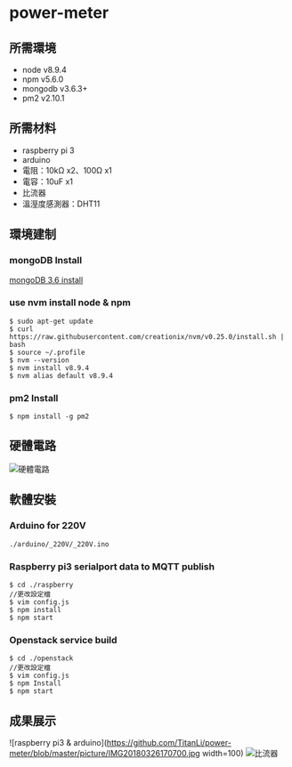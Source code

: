 # power-meter
## 所需環境
* node v8.9.4
* npm v5.6.0
* mongodb v3.6.3+
* pm2 v2.10.1

## 所需材料
* raspberry pi 3
* arduino
* 電阻：10kΩ x2、100Ω x1
* 電容：10uF x1
* 比流器
* 溫溼度感測器：DHT11

## 環境建制
### mongoDB Install
[mongoDB 3.6 install](https://github.com/TitanLi/power-meter/blob/master/mongodb.md)

### use nvm install node & npm
```
$ sudo apt-get update
$ curl https://raw.githubusercontent.com/creationix/nvm/v0.25.0/install.sh | bash
$ source ~/.profile
$ nvm --version
$ nvm install v8.9.4
$ nvm alias default v8.9.4
```

### pm2 Install
```
$ npm install -g pm2
```

## 硬體電路
![硬體電路](https://github.com/TitanLi/power-meter/blob/master/picture/power-meter.png)

## 軟體安裝
### Arduino for 220V
```
./arduino/_220V/_220V.ino
```

### Raspberry pi3 serialport data to MQTT publish
```
$ cd ./raspberry
//更改設定檔
$ vim config.js
$ npm install
$ npm start
```

### Openstack service build
```
$ cd ./openstack
//更改設定檔
$ vim config.js
$ npm Install
$ npm start
```

## 成果展示
![raspberry pi3 & arduino](https://github.com/TitanLi/power-meter/blob/master/picture/IMG20180326170700.jpg width=100)
![比流器](https://github.com/TitanLi/power-meter/blob/master/picture/IMG20180326170514.jpg)

